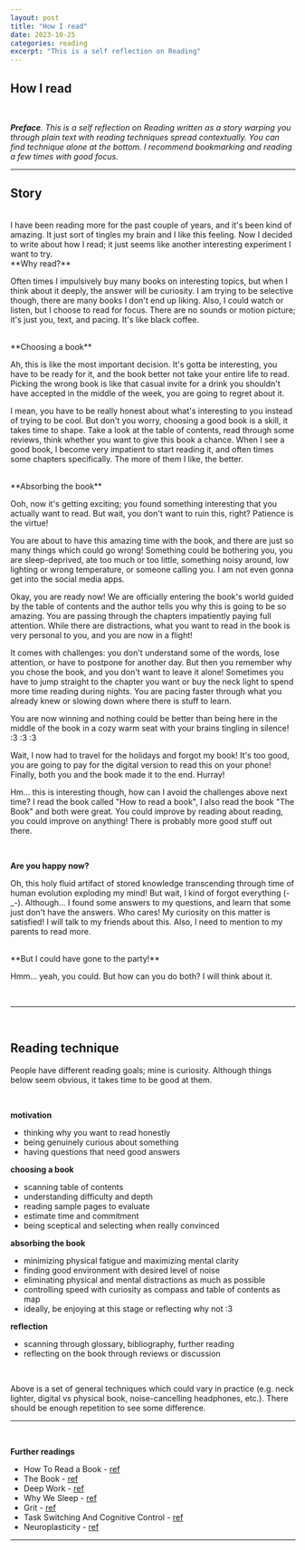 ```yaml
---
layout: post
title: "How I read"
date: 2023-10-25
categories: reading
excerpt: "This is a self reflection on Reading"
---
```


## How I read

<br />

<i>**Preface**. This is a self reflection on Reading written as a story warping you through plain text with reading techniques spread contextually. You can find technique alone at the bottom. I recommend bookmarking and reading a few times with good focus.</i>

---

## Story

<br />
I have been reading more for the past couple of years, and it's been kind of amazing. It just sort
of tingles my brain and I like this feeling. Now I decided to write about how I read; it just seems
like another interesting experiment I want to try.

<br />
**Why read?**

Often times I impulsively buy many books on interesting topics, but when I think about
it deeply, the answer will be curiosity. I am trying to be selective though, there are many books I
don't end up liking. Also, I could watch or listen, but I choose to read for focus. There are no
sounds or motion picture; it's just you, text, and pacing. It's like black coffee.

<br />
**Choosing a book**

Ah, this is like the most important decision. It's gotta be interesting, you have to be ready for
it, and the book better not take your entire life to read. Picking the wrong
book is like that casual invite for a drink you shouldn't have accepted in the middle of the week,
you are going to regret about it.

I mean, you have to be really honest about what's interesting to you instead of trying to be cool.
But don't you worry, choosing a good book is a skill, it takes time to shape. Take a look at the
table of contents, read through some reviews, think whether you want to give this book a chance.
When I see a good book, I become very impatient to start reading it, and often times some chapters
specifically. The more of them I like, the better.

<br />
**Absorbing the book**

Ooh, now it's getting exciting; you found something interesting that you actually want to
read. But wait, you don't want to ruin this, right? Patience is the virtue!

You are about to have this amazing time with the book, and there are just so many things which could
go wrong! Something could be bothering you, you are sleep-deprived, ate too
much or too little, something noisy around, low lighting or wrong temperature, or someone calling
you. I am not even gonna get into the social media apps.

Okay, you are ready now! We are officially entering the book's world guided by the table of contents
and the author tells you why this is going to be so amazing. You are passing through the
chapters impatiently paying full attention. While there are distractions, what you want to read in
the book is very personal to you, and you are now in a flight!

It comes with challenges: you don't understand some of the words, lose attention, or
have to postpone for another day. But then you remember why you chose the book, and you don't
want to leave it alone! Sometimes you have to jump straight to the chapter you want or buy the neck
light to spend more time reading during nights. You are pacing faster through what you already knew
or slowing down where there is stuff to learn.

You are now winning and nothing could be better than being here in the middle of the book in a cozy
warm seat with your brains tingling in silence! :3 :3 :3

Wait, I now had to travel for the holidays and forgot my book! It's too good, you are going to pay
for the digital version to read this on your phone! Finally, both you and the book made it to the
end. Hurray!

Hm... this is interesting though, how can I avoid the challenges above next time? I read the book
called "How to read a book", I also read the book "The Book" and both were great. You could improve
by reading about reading, you could improve on anything! There is probably more good stuff out
there.

<br />

**Are you happy now?**

Oh, this holy fluid artifact of stored knowledge transcending through time of human evolution
exploding my mind! But wait, I kind of forgot everything (-_-). Although... I found some
answers to my questions, and learn that some just don't have the answers. Who cares! My
curiosity on this matter is satisfied! I will talk to my friends about this. Also, I need to mention
to my parents to read more.

<br />
**But I could have gone to the party!**

Hmm... yeah, you could. But how can you do both? I will think about it.

<br />

---

<br />

## Reading technique

People have different reading goals; mine is curiosity. Although things below seem obvious,
it takes time to be good at them.

<br />

**motivation**

- thinking why you want to read honestly
- being genuinely curious about something
- having questions that need good answers

**choosing a book**

- scanning table of contents
- understanding difficulty and depth
- reading sample pages to evaluate
- estimate time and commitment
- being sceptical and selecting when really convinced

**absorbing the book**

- minimizing physical fatigue and maximizing mental clarity
- finding good environment with desired level of noise
- eliminating physical and mental distractions as much as possible
- controlling speed with curiosity as compass and table of contents as map
- ideally, be enjoying at this stage or reflecting why not :3

**reflection**

- scanning through glossary, bibliography, further reading
- reflecting on the book through reviews or discussion

<br />

Above is a set of general techniques which could vary in practice (e.g. neck lighter, digital vs
physical book, noise-cancelling headphones, etc.). There should be enough repetition to see some
difference.

---

<br />

**Further readings**

- How To Read a Book - [ref](https://www.goodreads.com/book/show/567610.How_to_Read_a_Book)
- The Book - [ref](https://www.goodreads.com/book/show/36722688-the-book)
- Deep Work - [ref](https://www.goodreads.com/book/show/25980294-deep-work)
- Why We Sleep - [ref](https://www.goodreads.com/en/book/show/34466963)
- Grit - [ref](https://www.goodreads.com/book/show/27213329-grit)
- Task Switching And Cognitive
  Control - [ref](https://www.amazon.com/Switching-Cognitive-Control-James-Grange/dp/0199921954)
- Neuroplasticity - [ref](https://www.goodreads.com/book/show/29889529-neuroplasticity)

-----------------

